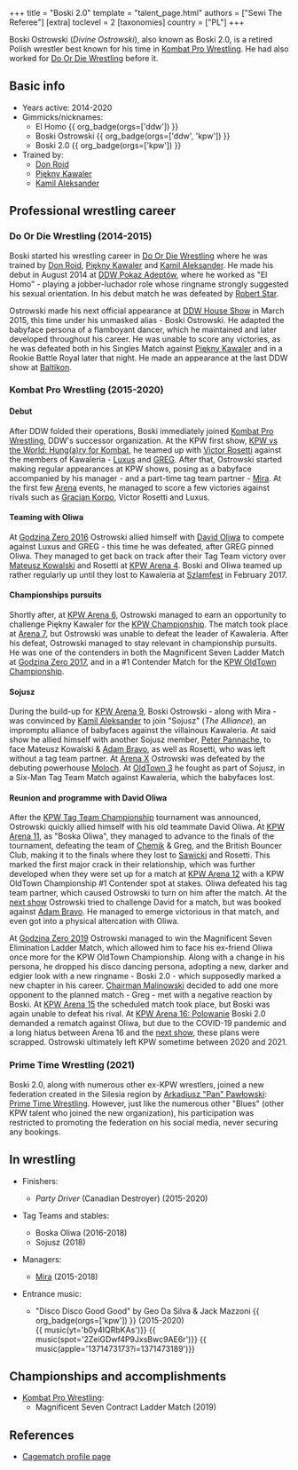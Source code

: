+++
title = "Boski 2.0"
template = "talent_page.html"
authors = ["Sewi The Referee"]
[extra]
toclevel = 2
[taxonomies]
country = ["PL"]
+++

Boski Ostrowski (_Divine Ostrowski_), also known as Boski 2.0, is a retired Polish wrestler best known for his time in [Kombat Pro Wrestling](@/o/kpw.md). He had also worked for [Do Or Die Wrestling](@/o/ddw.md) before it.

## Basic info

* Years active: 2014-2020
* Gimmicks/nicknames:
  - El Homo {{ org_badge(orgs=['ddw']) }}
  - Boski Ostrowski {{ org_badge(orgs=['ddw', 'kpw']) }}
  - Boski 2.0 {{ org_badge(orgs=['kpw']) }}
* Trained by:
  - [Don Roid](@/w/don-roid.md)
  - [Piękny Kawaler](@/w/piekny-kawaler.md)
  - [Kamil Aleksander](2/w/kamil-aleksander.md)

## Professional wrestling career

### Do Or Die Wrestling (2014-2015)

Boski started his wrestling career in [Do Or Die Wrestling](@/o/ddw.md) where he was trained by [Don Roid](@/w/don-roid.md), [Piękny Kawaler](@/w/piekny-kawaler.md) and [Kamil Aleksander](@/w/kamil-aleksander.md). He made his debut in August 2014 at [DDW Pokaz Adeptów](@/e/ddw/2014-08-16-ddw-pokaz-adeptow.md), where he worked as "El Homo" - playing a jobber-luchador role whose ringname strongly suggested his sexual orientation. In his debut match he was defeated by [Robert Star](@/w/robert-star.md).

Ostrowski made his next official appearance at [DDW House Show](@/e/ddw/2015-03-14-ddw-house-show-1.md) in March 2015, this time under his unmasked alias - Boski Ostrowski. He adapted the babyface persona of a flamboyant dancer, which he maintained and later developed throughout his career. He was unable to score any victories, as he was defeated both in his Singles Match against [Piękny Kawaler](@/w/piekny-kawaler.md) and in a Rookie Battle Royal later that night. He made an appearance at the last DDW show at [Baltikon](@/e/ddw/2015-07-24-ddw-baltikon.md).

### Kombat Pro Wrestling (2015-2020)

#### Debut

After DDW folded their operations, Boski immediately joined [Kombat Pro Wrestling](@/o/kpw.md), DDW's successor organization. At the KPW first show, [KPW vs the World: Hung(a)ry for Kombat](@/e/kpw/2015-11-14-kpw-vs-the-world-hungary-for-kombat.md), he teamed up with [Victor Rosetti](@/w/rosetti.md) against the members of Kawaleria - [Luxus](@/w/luxus.md) and [GREG](@/w/greg.md). After that, Ostrowski started making regular appearances at KPW shows, posing as a babyface accompanied by his manager - and a part-time tag team partner - [Mira](@/w/mira.md). At the first few [Arena][arena-1] events, he managed to score a few victories against rivals such as [Gracjan Korpo](@/w/gracjan-korpo.md), Victor Rosetti and Luxus.

#### Teaming with Oliwa

At [Godzina Zero 2016][gz16] Ostrowski allied himself with [David Oliwa](@/w/david-oliwa.md) to compete against Luxus and GREG - this time he was defeated, after GREG pinned Oliwa. They managed to get back on track after their Tag Team victory over [Mateusz Kowalski](@/w/mateusz-kakareko.md) and Rosetti at [KPW Arena 4][arena-4]. Boski and Oliwa teamed up rather regularly up until they lost to Kawaleria at [Szlamfest](@/e/kpw/2017-02-04-kpw-szlamfest.md) in February 2017.

#### Championships pursuits

Shortly after, at [KPW Arena 6][arena-6], Ostrowski managed to earn an opportunity to challenge Piękny Kawaler for the [KPW Championship](@/c/kpw-championship.md). The match took place at [Arena 7][arena-7], but Ostrowski was unable to defeat the leader of Kawaleria.
After his defeat, Ostrowski managed to stay relevant in championship pursuits. He was one of the contenders in both the Magnificent Seven Ladder Match at [Godzina Zero 2017][gz17], and in a #1 Contender Match for the [KPW OldTown Championship](@/c/kpw-old-town-championship.md).

#### Sojusz

During the build-up for [KPW Arena 9][arena-9], Boski Ostrowski - along with Mira - was convinced by [Kamil Aleksander](@/w/kamil-aleksander.md) to join "Sojusz" (_The Alliance_), an impromptu alliance of babyfaces against the villainous Kawaleria. At said show he allied himself with another Sojusz member, [Peter Pannache](@/w/peter-pannache.md), to face Mateusz Kowalski & [Adam Bravo](@/w/adam-bravo.md), as well as Rosetti, who was left without a tag team partner. At [Arena X][arena-x] Ostrowski was defeated by the debuting powerhouse [Moloch](@/w/moloch.md). At [OldTown 3](@/e/kpw/2018-07-14-kpw-oldtown-3.md) he fought as part of Sojusz, in a Six-Man Tag Team Match against Kawaleria, which the babyfaces lost.

#### Reunion and programme with David Oliwa

After the [KPW Tag Team Championship](@/c/kpw-tag-team-championship.md) tournament was announced, Ostrowski quickly allied himself with his old teammate David Oliwa. At [KPW Arena 11][arena-11], as "Boska Oliwa", they managed to advance to the finals of the tournament, defeating the team of [Chemik](@/w/chemik.md) & Greg, and the British Bouncer Club, making it to the finals where they lost to [Sawicki](@/w/sawicki.md) and Rosetti.
This marked the first major crack in their relationship, which was further developed when they were set up for a match at [KPW Arena 12][arena-12] with a KPW OldTown Championship #1 Contender spot at stakes. Oliwa defeated his tag team partner, which caused Ostrowski to turn on him after the match. At the [next show][arena-13] Ostrowski tried to challenge David for a match, but was booked against [Adam Bravo](@/w/adam-bravo.md). He managed to emerge victorious in that match, and even got into a physical altercation with Oliwa.

At [Godzina Zero 2019][gz19] Ostrowski managed to win the Magnificent Seven Elimination Ladder Match, which allowed him to face his ex-friend Oliwa once more for the KPW OldTown Championship. Along with a change in his persona, he dropped his disco dancing persona, adopting a new, darker and edgier look with a new ringname - Boski 2.0 - which supposedly marked a new chapter in his career. [Chairman Malinowski](@/w/krystian-malinowski.md) decided to add one more opponent to the planned match - Greg - met with a negative reaction by Boski. At [KPW Arena 15][arena-15] the scheduled match took place, but Boski was again unable to defeat his rival. At [KPW Arena 16: Polowanie][arena-16] Boski 2.0 demanded a rematch against Oliwa, but due to the COVID-19 pandemic and a long hiatus between Arena 16 and the [next show][arena-17], these plans were scrapped. Ostrowski ultimately left KPW sometime between 2020 and 2021.

### Prime Time Wrestling (2021)

Boski 2.0, along with numerous other ex-KPW wrestlers, joined a new federation created in the Silesia region by [Arkadiusz "Pan" Pawłowski](@/w/pan-pawlowski.md): [Prime Time Wrestling](@/o/ptw.md). However, just like the numerous other "Blues" (other KPW talent who joined the new organization), his participation was restricted to promoting the federation on his social media, never securing any bookings.

## In wrestling

* Finishers:
  - _Party Driver_ (Canadian Destroyer) (2015-2020)

* Tag Teams and stables:
  - Boska Oliwa (2016-2018)
  - Sojusz (2018)

* Managers:
  - [Mira](@/w/mira.md) (2015-2018)

* Entrance music:
  - "Disco Disco Good Good" by Geo Da Silva & Jack Mazzoni
 {{ org_badge(orgs=['kpw']) }} (2015-2020) <br>
 {{ music(yt='b0y4IQRbKAs')}}
 {{ music(spot='2ZeiGDwf4P9JxsBwc9AE6r')}}
 {{ music(apple='1371473173?i=1371473189')}}

## Championships and accomplishments

* [Kombat Pro Wrestling](@/o/kpw.md):
  - Magnificent Seven Contract Ladder Match (2019)

## References

* [Cagematch profile page](https://www.cagematch.net/?id=2&nr=19737)

[arena-1]: @/e/kpw/2016-02-27-kpw-arena-1.md
[gz16]: @/e/kpw/2016-08-13-kpw-godzina-zero-2016.md
[arena-4]: @/e/kpw/2016-11-26-kpw-arena-4.md
[arena-6]: @/e/kpw/2017-04-08-kpw-arena-6.md
[arena-7]: @/e/kpw/2017-06-10-kpw-arena-7.md
[gz17]: @/e/kpw/2017-08-12-kpw-godzina-zero-2017.md
[arena-9]: @/e/kpw/2018-03-10-kpw-arena-9.md
[arena-x]: @/e/kpw/2018-05-26-kpw-arena-x.md
[arena-11]: @/e/kpw/2018-11-03-kpw-arena-11.md
[arena-12]: @/e/kpw/2019-01-19-kpw-arena-12.md
[arena-13]: @/e/kpw/2019-04-05-kpw-arena-13.md
[gz19]: @/e/kpw/2019-08-17-kpw-godzina-zero-2019.md
[arena-15]: @/e/kpw/2019-11-16-kpw-arena-15.md
[arena-16]: @/e/kpw/2020-02-01-kpw-arena-16.md
[arena-17]: @/e/kpw/2021-08-21-kpw-arena-17.md
